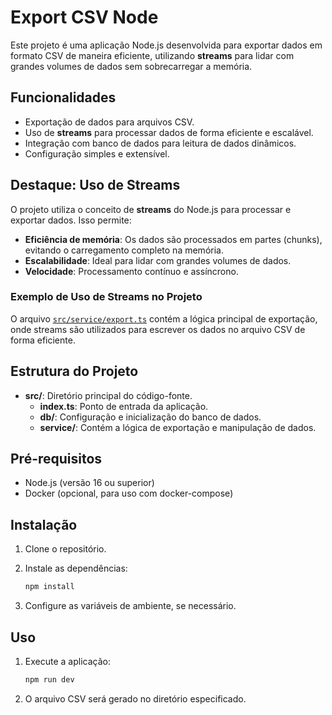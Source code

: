 # Export CSV Node

Este projeto é uma aplicação Node.js desenvolvida para exportar dados em formato CSV de maneira eficiente, utilizando **streams** para lidar com grandes volumes de dados sem sobrecarregar a memória.

## Funcionalidades

- Exportação de dados para arquivos CSV.
- Uso de **streams** para processar dados de forma eficiente e escalável.
- Integração com banco de dados para leitura de dados dinâmicos.
- Configuração simples e extensível.

## Destaque: Uso de Streams

O projeto utiliza o conceito de **streams** do Node.js para processar e exportar dados. Isso permite:

- **Eficiência de memória**: Os dados são processados em partes (chunks), evitando o carregamento completo na memória.
- **Escalabilidade**: Ideal para lidar com grandes volumes de dados.
- **Velocidade**: Processamento contínuo e assíncrono.

### Exemplo de Uso de Streams no Projeto

O arquivo [`src/service/export.ts`](src/service/export.ts) contém a lógica principal de exportação, onde streams são utilizados para escrever os dados no arquivo CSV de forma eficiente.

## Estrutura do Projeto

- **src/**: Diretório principal do código-fonte.
  - **index.ts**: Ponto de entrada da aplicação.
  - **db/**: Configuração e inicialização do banco de dados.
  - **service/**: Contém a lógica de exportação e manipulação de dados.

## Pré-requisitos

- Node.js (versão 16 ou superior)
- Docker (opcional, para uso com docker-compose)

## Instalação

1. Clone o repositório.

2. Instale as dependências:

   ```bash
   npm install
   ```

3. Configure as variáveis de ambiente, se necessário.

## Uso

1. Execute a aplicação:

   ```bash
   npm run dev
   ```

2. O arquivo CSV será gerado no diretório especificado.
